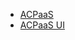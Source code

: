 <!-- _navbar.md -->

* [ACPaaS](https://acpaas.digipolis.be/)
* [ACPaaS UI](https://acpaas-ui.digipolis.be/)
